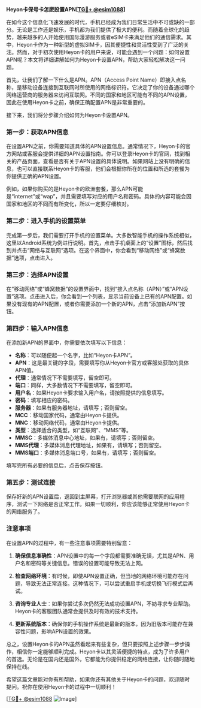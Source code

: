 **Heyon卡保号卡怎麽設置APN[[TG💪+ @esim1088](https://t.me/s/esim1088)]**

在如今这个信息化飞速发展的时代，手机已经成为我们日常生活中不可或缺的一部分。无论是工作还是娱乐，手机都为我们提供了极大的便利。而随着全球化的趋势，越来越多的人开始使用国际漫游服务或者eSIM卡来满足他们的通信需求。其中，Heyon卡作为一种新型的虚拟SIM卡，因其便捷性和灵活性受到了广泛的关注。然而，对于初次使用Heyon卡的用户来说，可能会遇到一个问题：如何设置APN呢？本文将详细讲解如何为Heyon卡设置APN，帮助大家轻松解决这一问题。

首先，让我们了解一下什么是APN。APN（Access Point Name）即接入点名称，是移动设备连接到互联网时所使用的网络标识符。它决定了你的设备通过哪个网络运营商的服务器来访问互联网。不同的国家和地区可能有不同的APN设置，因此在使用Heyon卡之前，确保正确配置APN是非常重要的。

接下来，我们将分步骤介绍如何为Heyon卡设置APN。

### 第一步：获取APN信息

在设置APN之前，你需要知道具体的APN设置信息。通常情况下，Heyon卡的官方网站或客服会提供详细的APN设置指南。你可以登录Heyon卡的官网，找到相关的产品页面，查看是否有关于APN设置的具体说明。如果网站上没有明确的信息，也可以直接联系Heyon卡的客服，他们会根据你所在的位置和所选的套餐为你提供正确的APN设置。

例如，如果你购买的是Heyon卡的欧洲套餐，那么APN可能是“internet”或“wap”，并且需要填写对应的用户名和密码。具体的内容可能会因国家和地区的不同而有所变化，所以一定要仔细核对。

### 第二步：进入手机的设置菜单

完成第一步后，我们需要打开手机的设置菜单。大多数智能手机的操作系统相似，这里以Android系统为例进行说明。首先，点击手机桌面上的“设置”图标，然后找到并点击“网络与互联网”选项。在这个界面中，你会看到“移动网络”或“蜂窝数据”选项，点击进入。

### 第三步：选择APN设置

在“移动网络”或“蜂窝数据”的设置界面中，找到“接入点名称（APN）”或“APN设置”选项。点击进入后，你会看到一个列表，显示当前设备上已有的APN配置。如果没有现有的APN配置，或者你需要添加一个新的APN，点击“添加新APN”按钮。

### 第四步：输入APN信息

在添加新APN的界面中，你需要依次填写以下信息：

- **名称**：可以随便起一个名字，比如“Heyon卡APN”。
- **APN**：这是最关键的字段，需要填写你从Heyon卡官方或客服处获取的具体APN值。
- **代理**：通常情况下不需要填写，留空即可。
- **端口**：同样，大多数情况下不需要填写，留空即可。
- **用户名**：如果Heyon卡要求输入用户名，请按照提供的信息填写。
- **密码**：填写相应的密码。
- **服务器**：如果有服务器地址，请填写；否则留空。
- **MCC**：移动国家代码，通常由Heyon卡提供。
- **MNC**：移动网络代码，通常由Heyon卡提供。
- **类型**：选择适合的类型，如“互联网”、“MMS”等。
- **MMSC**：多媒体消息中心地址，如果有，请填写；否则留空。
- **MMS代理**：多媒体消息代理地址，如果有，请填写；否则留空。
- **MMS端口**：多媒体消息端口号，如果有，请填写；否则留空。

填写完所有必要的信息后，点击保存按钮。

### 第五步：测试连接

保存好新的APN设置后，返回到主屏幕，打开浏览器或其他需要联网的应用程序，测试一下网络是否正常工作。如果一切顺利，你应该能够正常使用Heyon卡的网络服务了。

### 注意事项

在设置APN的过程中，有一些注意事项需要特别留意：

1. **确保信息准确性**：APN设置中的每一个字段都需要准确无误，尤其是APN、用户名和密码等关键信息。错误的设置可能导致无法上网。

2. **检查网络环境**：有时候，即使APN设置正确，但当地的网络环境可能存在问题，导致无法正常连接。这种情况下，可以尝试重启手机或切换飞行模式后再试。

3. **咨询专业人士**：如果你尝试多次仍然无法成功设置APN，不妨寻求专业帮助。Heyon卡的客服团队通常会提供及时有效的技术支持。

4. **更新系统版本**：确保你的手机操作系统是最新的版本，因为旧版本可能存在兼容性问题，影响APN设置的效果。

总之，设置Heyon卡的APN虽然看起来有些复杂，但只要按照上述步骤一步步操作，相信你一定能够顺利完成。Heyon卡以其灵活便捷的特点，成为了许多用户的首选。无论是在国内还是国外，它都能为你提供稳定的网络连接，让你随时随地保持在线。

希望这篇文章能对你有所帮助，如果你还有其他关于Heyon卡的问题，欢迎随时提问。祝你在使用Heyon卡的过程中一切顺利！

[[TG💪+ @esim1088](https://t.me/s/esim1088) ![Image](https://i.postimg.cc/4NQfJmqS/Snipaste-2025-05-13-00-14-12.png)]